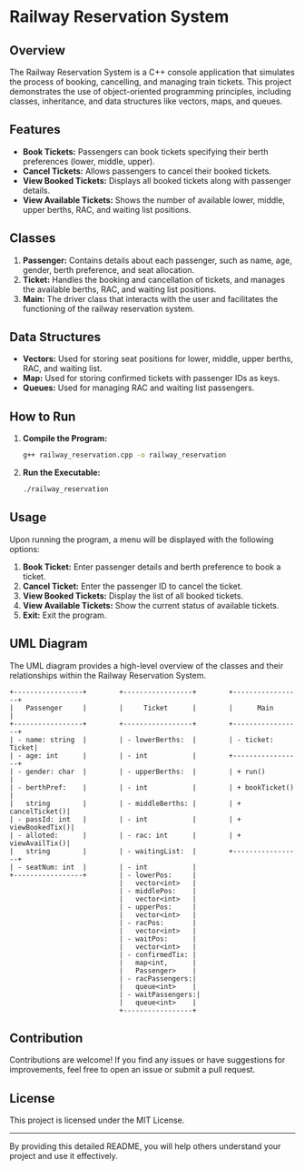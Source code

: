 # Railway Reservation System

## Overview

The Railway Reservation System is a C++ console application that simulates the process of booking, cancelling, and managing train tickets. This project demonstrates the use of object-oriented programming principles, including classes, inheritance, and data structures like vectors, maps, and queues.

## Features

- **Book Tickets:** Passengers can book tickets specifying their berth preferences (lower, middle, upper).
- **Cancel Tickets:** Allows passengers to cancel their booked tickets.
- **View Booked Tickets:** Displays all booked tickets along with passenger details.
- **View Available Tickets:** Shows the number of available lower, middle, upper berths, RAC, and waiting list positions.

## Classes

1. **Passenger:** Contains details about each passenger, such as name, age, gender, berth preference, and seat allocation.
2. **Ticket:** Handles the booking and cancellation of tickets, and manages the available berths, RAC, and waiting list positions.
3. **Main:** The driver class that interacts with the user and facilitates the functioning of the railway reservation system.

## Data Structures

- **Vectors:** Used for storing seat positions for lower, middle, upper berths, RAC, and waiting list.
- **Map:** Used for storing confirmed tickets with passenger IDs as keys.
- **Queues:** Used for managing RAC and waiting list passengers.

## How to Run

1. **Compile the Program:**
    ```sh
    g++ railway_reservation.cpp -o railway_reservation
    ```

2. **Run the Executable:**
    ```sh
    ./railway_reservation
    ```

## Usage

Upon running the program, a menu will be displayed with the following options:

1. **Book Ticket:** Enter passenger details and berth preference to book a ticket.
2. **Cancel Ticket:** Enter the passenger ID to cancel the ticket.
3. **View Booked Tickets:** Display the list of all booked tickets.
4. **View Available Tickets:** Show the current status of available tickets.
5. **Exit:** Exit the program.

## UML Diagram

The UML diagram provides a high-level overview of the classes and their relationships within the Railway Reservation System.

```plaintext
+-----------------+        +-----------------+        +-----------------+
|   Passenger     |        |     Ticket      |        |      Main       |
+-----------------+        +-----------------+        +-----------------+
| - name: string  |        | - lowerBerths:  |        | - ticket: Ticket|
| - age: int      |        | - int           |        +-----------------+
| - gender: char  |        | - upperBerths:  |        | + run()         |
| - berthPref:    |        | - int           |        | + bookTicket()  |
|   string        |        | - middleBerths: |        | + cancelTicket()|
| - passId: int   |        | - int           |        | + viewBookedTix()|
| - alloted:      |        | - rac: int      |        | + viewAvailTix()|
|   string        |        | - waitingList:  |        +-----------------+
| - seatNum: int  |        | - int           |
+-----------------+        | - lowerPos:     |
                           |   vector<int>   |
                           | - middlePos:    |
                           |   vector<int>   |
                           | - upperPos:     |
                           |   vector<int>   |
                           | - racPos:       |
                           |   vector<int>   |
                           | - waitPos:      |
                           |   vector<int>   |
                           | - confirmedTix: |
                           |   map<int,      |
                           |   Passenger>    |
                           | - racPassengers:|
                           |   queue<int>    |
                           | - waitPassengers:|
                           |   queue<int>    |
                           +-----------------+
```

## Contribution

Contributions are welcome! If you find any issues or have suggestions for improvements, feel free to open an issue or submit a pull request.

## License

This project is licensed under the MIT License.

---

By providing this detailed README, you will help others understand your project and use it effectively.
